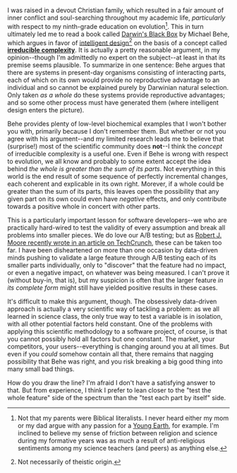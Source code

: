 I was raised in a devout Christian family, which resulted in a fair amount of inner conflict and soul-searching throughout my academic life, *particularly* with respect to my ninth-grade education on evolution[^religious-parents]. This in turn ultimately led me to read a book called [Darwin's Black Box](http://www.amazon.com/Darwins-Black-Box-Biochemical-Challenge/dp/0743290313) by Michael Behe, which argues in favor of [intelligent design](http://en.wikipedia.org/wiki/Intelligent_design)[^intelligent-design] on the basis of a concept called [**irreducible complexity**](http://en.wikipedia.org/wiki/Irreducible_complexity). It is actually a pretty reasonable argument, in my opinion--though I'm admittedly no expert on the subject--at least in that its premise seems plausible. To summarize in one sentence: Behe argues that there are systems in present-day organisms consisting of interacting parts, each of which on its own would provide no reproductive advantage to an individual and so cannot be explained purely by Darwinian natural selection. Only taken *as a whole* do these systems provide reproductive advantages; and so some other process must have generated them (where intelligent design enters the picture).

Behe provides plenty of low-level biochemical examples that I won't bother you with, primarily because I don't remember them. But whether or not you agree with his argument--and my limited research leads me to believe that (surprise!) most of the scientific community does **not**--I think the *concept* of irreducible complexity is a useful one. Even if Behe is wrong with respect to evolution, we all know and probably to some extent accept the idea behind *the whole is greater than the sum of its parts*. Not everything in this world is the end result of some sequence of perfectly incremental changes, each coherent and explicable in its own right. Morever, if a whole could be greater than the sum of its parts, this leaves open the possibility that any given part on its own could even have *negative* effects, and only contribute towards a positive whole in concert with other parts.

This is a particularly important lesson for software developers--we who are practically hard-wired to test the validity of every assumption and break all problems into smaller pieces. We do love our A/B testing; but as [Robert J. Moore recently wrote in an article on TechCrunch](http://techcrunch.com/2013/01/12/current-conversion-rate-and-desired-confidence-interval-will-help-you-avoid-analysis-paralysis-stop-running-stupid-tests/), these can be taken too far. I have been disheartened on more than one occasion by data-driven minds pushing to validate a large feature through A/B testing each of its smaller parts individually, only to "discover" that the feature had no impact, or even a negative impact, on whatever was being measured. I can't prove it (without buy-in, that is), but my suspicion is often that the larger feature *in its complete form* might still have yielded positive results in these cases.

It's difficult to make this argument, though. The obsessively data-driven approach is actually a very scientific way of tackling a problem: as we all learned in science class, the only true way to test a variable is in isolation, with all other potential factors held constant. One of the problems with applying this scientific methodology to a software project, of course, is that you cannot possibly hold all factors but one constant. The market, your competitors, your users--everything is changing around you at all times. But even if you *could* somehow contain all that, there remains that nagging possibility that Behe was right, and you risk breaking a big good thing into many small bad things.

How do you draw the line? I'm afraid I don't have a satisfying answer to that. But from experience, I think I prefer to lean closer to the "test the whole feature" side of the spectrum than the "test each part by itself" side.

[^religious-parents]: Not that my parents were Biblical literalists. I never heard either my mom or my dad argue with any passion for a [Young Earth](http://en.wikipedia.org/wiki/Young_earth), for example. I'm inclined to believe my sense of friction between religion and science during my formative years was as much a result of anti-religious sentiments among my science teachers (and peers) as anything else.

[^intelligent-design]: Not necessarily of theistic origin.
